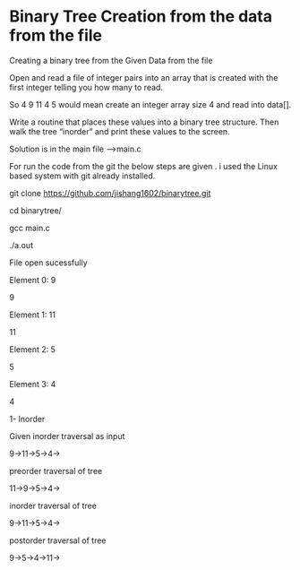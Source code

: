 # Binary Tree Creation from the data from the file
Creating a binary tree from the Given Data from the file

Open and read a file of integer pairs into an array that is created with the first integer telling you how many to read.  

So  4 9  11  4  5    would mean create an integer array size 4 and read into data[].  

Write a routine that places these values into a binary tree structure. Then walk the tree “inorder” and print these values to the screen.

Solution is in the main file -->main.c

For run the code from the git the below steps are given . i used the Linux based system with git already installed.

git clone https://github.com/jishang1602/binarytree.git

cd binarytree/

gcc main.c

./a.out

File open sucessfully
 
Element 0: 9

9

Element 1: 11

11

Element 2: 5

5

Element 3: 4

4

1- Inorder

Given inorder traversal as input

9->11->5->4->

preorder traversal of tree

11->9->5->4->

inorder traversal of tree

9->11->5->4->

postorder traversal of tree

9->5->4->11->


